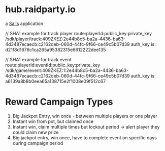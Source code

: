 # hub.raidparty.io

a [Sails](http://sailsjs.org) application


// SHA1 example for track player
route:playerId:public_key:private_key
/sdk/player/track:409ZKEZ:2e44b8c5-ba2a-4436-ba63-4d3487ecaecb:c2162deb-060d-44fc-9f66-ce49c5b07d39
auth_key is: d21f8d1676c1ca265a95382315e6612222dee135

// SHA1 example for track event
route:playerId:eventId:public_key:private_key
/sdk/game/event:409ZKEZ:1:2e44b8c5-ba2a-4436-ba63-4d3487ecaecb:c2162deb-060d-44fc-9f66-ce49c5b07d39
auth_key is: a6139a8b8b0eea65a138715e2f1008e09f512c67


# Reward Campaign Types

1) Big Jackpot Entry, win once - between multiple players or one player
2) Instant win from pot, but claimed once
3) Instant win, claim multiple times but lockout period -> alert player they could claim new prize
4) Big jackpot entry, win once, have to complete event on specific days during campaign period